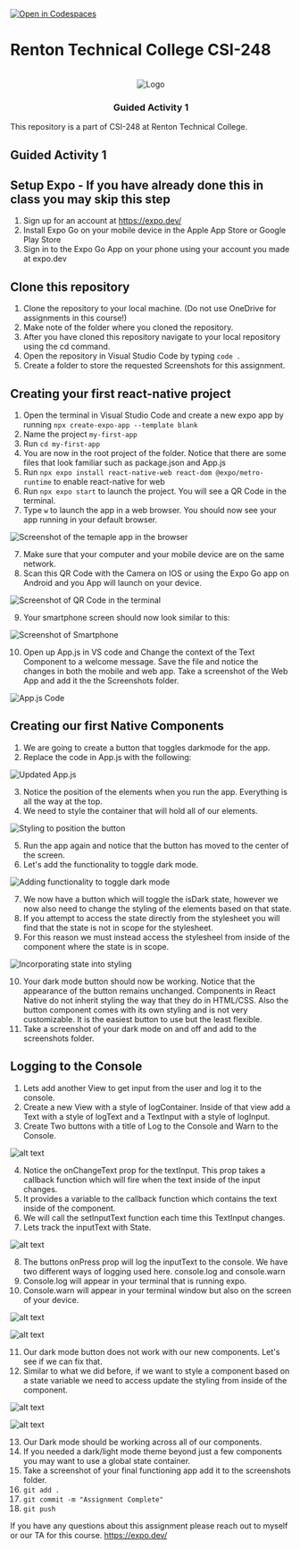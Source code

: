 [![Open in Codespaces](https://classroom.github.com/assets/launch-codespace-2972f46106e565e64193e422d61a12cf1da4916b45550586e14ef0a7c637dd04.svg)](https://classroom.github.com/open-in-codespaces?assignment_repo_id=16098467)
# Renton Technical College CSI-248

<br />

<div align="center">  
    <img src="logo.jpg" alt="Logo">
    <h3 align="center">Guided Activity 1</h3>
</div>

This repository is a part of CSI-248 at Renton Technical College.

## Guided Activity 1

## Setup Expo - If you have already done this in class you may skip this step

1. Sign up for an account at https://expo.dev/
2. Install Expo Go on your mobile device in the Apple App Store or Google Play Store
3. Sign in to the Expo Go App on your phone using your account you made at expo.dev

## Clone this repository

1. Clone the repository to your local machine. (Do not use OneDrive for assignments in this course!)
2. Make note of the folder where you cloned the repository.
3. After you have cloned this repository navigate to your local repository using the cd command.
4. Open the repository in Visual Studio Code by typing `code .`
5. Create a folder to store the requested Screenshots for this assignment.

## Creating your first react-native project

1. Open the terminal in Visual Studio Code and create a new expo app by running `npx create-expo-app --template blank`
2. Name the project `my-first-app`
3. Run `cd my-first-app`
4. You are now in the root project of the folder. Notice that there are some files that look familiar such as package.json and App.js
5. Run `npx expo install react-native-web react-dom @expo/metro-runtime` to enable react-native for web
6. Run `npx expo start` to launch the project. You will see a QR Code in the terminal.
7. Type `w` to launch the app in a web browser. You should now see your app running in your default browser.

![Screenshot of the temaple app in the browser](Images/image.png)

7. Make sure that your computer and your mobile device are on the same network.
8. Scan this QR Code with the Camera on IOS or using the Expo Go app on Android and you App will launch on your device.

![Screenshot of QR Code in the terminal](<Images/Screenshot 2024-09-13 at 3.16.56 PM.png>)

9. Your smartphone screen should now look similar to this:

![Screenshot of Smartphone](<Images/Screenshot 2024-09-13 at 3.20.00 PM.png>)

10. Open up App.js in VS code and Change the context of the Text Component to a welcome message. Save the file and notice the changes in both the mobile and web app. Take a screenshot of the Web App and add it the the Screenshots folder.

![App.js Code](<Images/Screenshot 2024-09-13 at 3.21.02 PM.png>)

## Creating our first Native Components

1. We are going to create a button that toggles darkmode for the app.
2. Replace the code in App.js with the following:

![Updated App.js](<Images/Screenshot 2024-09-13 at 3.22.16 PM.png>)

3. Notice the position of the elements when you run the app. Everything is all the way at the top.
4. We need to style the container that will hold all of our elements.

![Styling to position the button](<Images/Screenshot 2024-09-13 at 3.23.00 PM.png>)

5. Run the app again and notice that the button has moved to the center of the screen.
6. Let's add the functionality to toggle dark mode.

![Adding functionality to toggle dark mode](<Images/Screenshot 2024-09-13 at 3.23.14 PM.png>)

7. We now have a button which will toggle the isDark state, however we now also need to change the styling of the elements based on that state.
8. If you attempt to access the state directly from the stylesheet you will find that the state is not in scope for the stylesheet.
9. For this reason we must instead access the stylesheel from inside of the component where the state is in scope.

![Incorporating state into styling](<Images/Screenshot 2024-09-13 at 3.23.23 PM.png>)

10. Your dark mode button should now be working. Notice that the appearance of the button remains unchanged. Components in React Native do not inherit styling the way that they do in HTML/CSS. Also the button component comes with its own styling and is not very customizable. It is the easiest button to use but the least flexible.
11. Take a screenshot of your dark mode on and off and add to the screenshots folder.

## Logging to the Console

1. Lets add another View to get input from the user and log it to the console.
2. Create a new View with a style of logContainer. Inside of that view add a Text with a style of logText and a TextInput with a style of logInput.
3. Create Two buttons with a title of Log to the Console and Warn to the Console.

![alt text](<Images/Screenshot 2024-09-13 at 3.23.36 PM.png>)

4. Notice the onChangeText prop for the textInput. This prop takes a callback function which will fire when the text inside of the input changes.
5. It provides a variable to the callback function which contains the text inside of the component.
6. We will call the setInputText function each time this TextInput changes.
7. Lets track the inputText with State.

![alt text](<Images/Screenshot 2024-09-13 at 3.23.43 PM.png>)

8. The buttons onPress prop will log the inputText to the console. We have two different ways of logging used here. console.log and console.warn
9. Console.log will appear in your terminal that is running expo.
10. Console.warn will appear in your terminal window but also on the screen of your device.

![alt text](<Images/Screenshot 2024-09-13 at 3.24.40 PM.png>)

![alt text](<Images/Screenshot 2024-09-13 at 3.24.48 PM.png>)

11. Our dark mode button does not work with our new components. Let's see if we can fix that.
12. Similar to what we did before, if we want to style a component based on a state variable we need to access update the styling from inside of the component.

![alt text](<Images/Screenshot 2024-09-13 at 3.24.57 PM.png>)

![alt text](<Images/Screenshot 2024-09-13 at 3.25.08 PM.png>)

13. Our Dark mode should be working across all of our components.
14. If you needed a dark/light mode theme beyond just a few components you may want to use a global state container.
15. Take a screenshot of your final functioning app add it to the screenshots folder.
16. `git add .`
17. `git commit -m "Assignment Complete"`
18. `git push`

If you have any questions about this assignment please reach out to myself or our TA for this course.
https://expo.dev/
